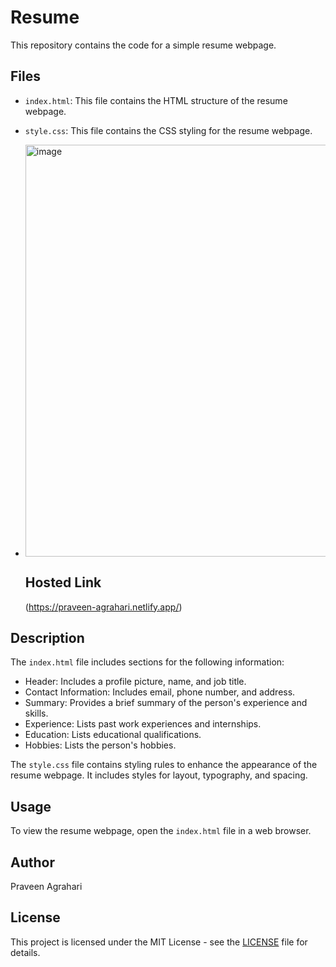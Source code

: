 # Resume

This repository contains the code for a simple resume webpage.

## Files

- `index.html`: This file contains the HTML structure of the resume webpage.
- `style.css`: This file contains the CSS styling for the resume webpage.
- <img width="659" alt="image" src="https://github.com/praveenraj01234/Praveen-s-Resume/assets/89779074/aa275511-3a70-48c3-9daa-a07f42eb1f77">


  
  ## Hosted Link

  (https://praveen-agrahari.netlify.app/)


## Description

The `index.html` file includes sections for the following information:
- Header: Includes a profile picture, name, and job title.
- Contact Information: Includes email, phone number, and address.
- Summary: Provides a brief summary of the person's experience and skills.
- Experience: Lists past work experiences and internships.
- Education: Lists educational qualifications.
- Hobbies: Lists the person's hobbies.

The `style.css` file contains styling rules to enhance the appearance of the resume webpage. It includes styles for layout, typography, and spacing.

## Usage

To view the resume webpage, open the `index.html` file in a web browser.

## Author

Praveen Agrahari

## License

This project is licensed under the MIT License - see the [LICENSE](LICENSE) file for details.
